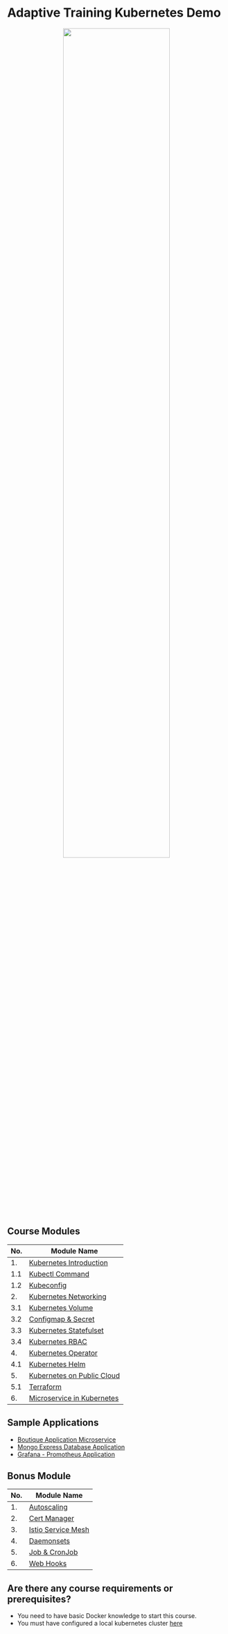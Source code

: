 # Adaptive Training Kubernetes Demo

<div align="center">
    <img src="https://github.com/adaptivenetwork-lab/artwork/blob/master/logos/Horizontal_white.png" width=70% height=70%>
</div>

## Course Modules

| No. | Module Name |
| ---- | ---------------- |
| 1.   | [Kubernetes Introduction](https://github.com/raflihadiana/kube-class/tree/main/kubernetes-introduction) |
| 1.1   | [Kubectl Command](https://github.com/raflihadiana/kube-class/tree/main/kubernetes-introduction/kubectl) |
| 1.2   | [Kubeconfig](https://github.com/raflihadiana/kube-class/tree/main/kubernetes-introduction/kube-config) |
| 2.   | [Kubernetes Networking](https://github.com/raflihadiana/kube-class/tree/main/kubernetes-ingress) |
| 3.1   | [Kubernetes Volume](https://github.com/raflihadiana/kube-class/tree/main/kubernetes-volume) |
| 3.2   | [Configmap & Secret](https://github.com/raflihadiana/kube-class/tree/main/configmap-secret) |
| 3.3   | [Kubernetes Statefulset](https://github.com/raflihadiana/kube-class/tree/main/kubernetes-statefulset) |
| 3.4   | [Kubernetes RBAC](https://github.com/raflihadiana/kube-class/tree/main/kubernetes-rbac) |
| 4.   | [Kubernetes Operator](https://github.com/raflihadiana/kube-class/tree/main/kubernetes-operator) |
| 4.1   | [Kubernetes Helm](https://github.com/raflihadiana/kube-class/tree/main/kubernetes-helm) |
| 5.   | [Kubernetes on Public Cloud](https://github.com/raflihadiana/kube-class/tree/main/kubernetes-aks) |
| 5.1   | [Terraform](https://github.com/raflihadiana/kube-class/tree/main/kubernetes-aks/terraform) |
| 6.   | [Microservice in Kubernetes](https://github.com/raflihadiana/kube-class/tree/main/microservice-app) |

## Sample Applications
- [Boutique Application Microservice](https://github.com/raflihadiana/kube-class/tree/main/microservice-app) 
- [Mongo Express Database Application](https://github.com/raflihadiana/kube-class/tree/main/database-app)
- [Grafana - Promotheus Application](https://github.com/raflihadiana/kube-class/tree/main/monitoring-app)

## Bonus Module
| No. | Module Name |
| ---- | ---------------- |
| 1.   | [Autoscaling](https://github.com/raflihadiana/kube-class/tree/main/x-bonus-module/autoscaling) |
| 2.   | [Cert Manager](https://github.com/raflihadiana/kube-class/tree/main/x-bonus-module/cert-manager) |
| 3.   | [Istio Service Mesh](https://github.com/raflihadiana/kube-class/tree/main/x-bonus-module/istio-mesh) |
| 4.   | [Daemonsets](https://github.com/raflihadiana/kube-class/tree/main/x-bonus-module/daemonsets) |
| 5.   | [Job & CronJob](https://github.com/raflihadiana/kube-class/tree/main/x-bonus-module/job-cronjob) |
| 6.   | [Web Hooks](https://github.com/raflihadiana/kube-class/tree/main/x-bonus-module/web-hooks) |

## Are there any course requirements or prerequisites?
- You need to have basic Docker knowledge to start this course.  
- You must have configured a local kubernetes cluster [here](https://github.com/raflihadiana/kube-class/tree/main/a-prerequisite)
